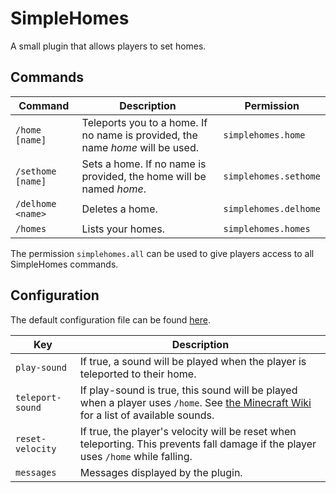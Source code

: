 # SimpleHomes

A small plugin that allows players to set homes.

## Commands

|Command|Description|Permission|
|-------|-----------|----------|
|`/home [name]`|Teleports you to a home. If no name is provided, the name *home* will be used.|`simplehomes.home`|
|`/sethome [name]`|Sets a home. If no name is provided, the home will be named *home*.|`simplehomes.sethome`|
|`/delhome <name>`|Deletes a home.|`simplehomes.delhome`|
|`/homes`|Lists your homes.|`simplehomes.homes`|

The permission `simplehomes.all` can be used to give players access to all SimpleHomes commands.

## Configuration

The default configuration file can be found [here](https://github.com/Meeples10/SimpleHomes/blob/master/src/main/resources/config.yml).

|Key|Description|
|---|-----------|
|`play-sound`|If true, a sound will be played when the player is teleported to their home.|
|`teleport-sound`|If play-sound is true, this sound will be played when a player uses `/home`. See [the Minecraft Wiki](https://minecraft.fandom.com/wiki/Sounds.json#Sound_events) for a list of available sounds.|
|`reset-velocity`|If true, the player's velocity will be reset when teleporting. This prevents fall damage if the player uses `/home` while falling.|
|`messages`|Messages displayed by the plugin.|
